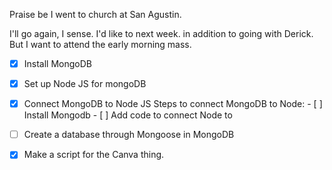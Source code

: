 
Praise be I went to church at San Agustin. 

I'll go again, I sense. I'd like to next week. in addition to going with Derick. But I want to attend the early morning mass.



- [x] Install MongoDB
- [x] Set up Node JS for mongoDB
- [x] Connect MongoDB to Node JS
	Steps to connect MongoDB to Node:
		- [ ] Install Mongodb
		- [ ] Add code to connect Node to 
- [ ] Create a database through Mongoose in MongoDB

- [x] Make a script for the Canva thing.